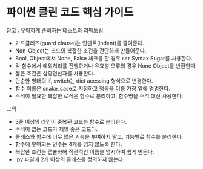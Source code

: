 # 파이썬 클린 코드 핵심 가이드

참고 : [우아하게 준비하는 테스트와 리팩토링](https://www.youtube.com/watch?v=S5SY2pkmOy0)

- 가드클러즈(guard clause)는 인덴트(indent)를 줄여준다.
- Non-Object는 코드의 복잡한 조건을 간단하게 만들어준다.
- Bool, Object에서 None, False 체크를 할 경우 `not` Syntax Sugar를 사용한다.
- 각 함수에서 예외처리를 진행하거나 유효성 오류의 경우 None Object를 반환한다.
- 짧은 조건은 삼항연산자를 사용한다.
- 단순한 형태의 if, switch는 dict acessing 형식으로 변경한다.
- 함수 이름은 snake_case로 지정하고 행동을 이름 가장 앞에 명명한다.
- 주석이 필요한 복잡한 로직은 함수로 분리하고, 함수명을 주석 대신 사용한다.

그외
- 3줄 이상의 라인이 중복된 코드는 함수로 분리한다.
- 주석이 없는 코드가 제일 좋은 코드다.
- 클래스와 함수에 너무 많은 기능을 부여하지 말고, 기능별로 함수를 분리한다.
- 함수에 부여되는 인수는 4개를 넘지 않도록 한다.
- 복잡한 조건은 캡슐화해 직관적인 이름을 명시하여 쉽게 만든다.
- .py 파일에 2개 이상의 클래스를 정의하지 않는다.
